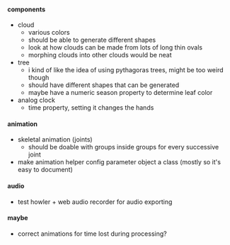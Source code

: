 #### components
  * cloud
    * various colors
    * should be able to generate different shapes
    * look at how clouds can be made from lots of long thin ovals
    * morphing clouds into other clouds would be neat
  * tree
    * i kind of like the idea of using pythagoras trees, might be too weird though
    * should have different shapes that can be generated
    * maybe have a numeric season property to determine leaf color
  * analog clock
    * time property, setting it changes the hands

#### animation
* skeletal animation (joints)
  * should be doable with groups inside groups for every successive joint
* make animation helper config parameter object a class (mostly so it's easy to document)

#### audio
* test howler + web audio recorder for audio exporting

#### maybe
* correct animations for time lost during processing?

